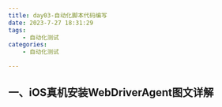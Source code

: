 ```yaml
---
title: day03-自动化脚本代码编写
date: 2023-7-27 18:31:29
tags: 
	- 自动化测试
categories: 
	- 自动化测试

---
```




## 一、iOS真机安装WebDriverAgent图文详解
